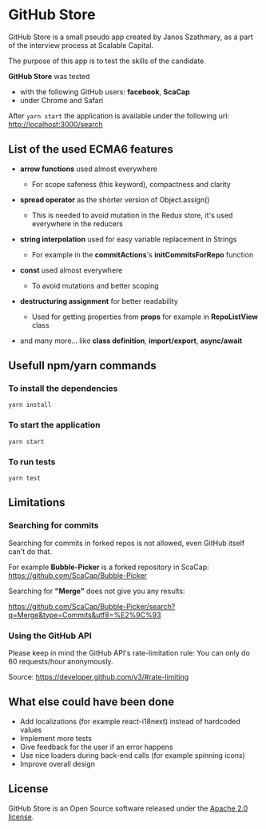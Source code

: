 # GitHub Store

GitHub Store is a small pseudo app created by Janos Szathmary,  as a part of the interview process at Scalable Capital.

The purpose of this app is to test the skills of the candidate.

__GitHub Store__ was tested
* with the following GitHub users: __facebook__, __ScaCap__ 
* under Chrome and Safari

After ````yarn start```` the application is available under the following url: [http://localhost:3000/search](http://localhost:3000/search)



## List of the used ECMA6 features
* __arrow functions__ used almost everywhere
  * For scope safeness (this keyword), compactness and clarity
  
* __spread operator__ as the shorter version of Object.assign()
  * This is needed to avoid mutation in the Redux store, it's used everywhere in the reducers
  
* __string interpolation__  used for easy variable replacement in Strings
  * For example in the __commitActions__'s __initCommitsForRepo__ function

* __const__ used almost everywhere
  * To avoid mutations and better scoping
  
* __destructuring assignment__ for better readability
  * Used for getting properties from __props__ for example in __RepoListView__ class

* and many more... like __class definition__, __import/export__, __async/await__

## Usefull npm/yarn commands

### To install the dependencies
```
yarn install
```

### To start the application
```
yarn start
```

### To run tests
```
yarn test
```

## Limitations

### Searching for commits
Searching for commits in forked repos is not allowed, even GitHub itself can't do that.

For example __Bubble-Picker__ is a forked repository in ScaCap: https://github.com/ScaCap/Bubble-Picker

Searching for __"Merge"__ does not give you any results:

https://github.com/ScaCap/Bubble-Picker/search?q=Merge&type=Commits&utf8=%E2%9C%93


### Using the GitHub API
Please keep in mind the GitHub API's rate-limitation rule: You can only do 60 requests/hour anonymously.

Source: https://developer.github.com/v3/#rate-limiting

## What else could have been done
* Add localizations (for example react-i18next) instead of hardcoded values
* Implement more tests
* Give feedback for the user if an error happens
* Use nice loaders during back-end calls (for example spinning icons)
* Improve overall design

## License
GitHub Store is an Open Source software released under the [Apache 2.0 license](http://www.apache.org/licenses/LICENSE-2.0.html).






